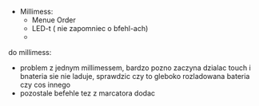 - Millimess:
	- Menue Order
	- LED-t ( nie zapomniec o bfehl-ach)
	- 


do millimess:
- problem z jednym millimessem, bardzo pozno zaczyna dzialac touch i bnateria sie nie laduje, sprawdzic czy to gleboko rozladowana bateria czy cos innego
- pozostale befehle tez z marcatora dodac
